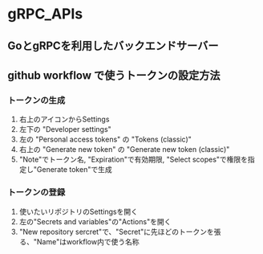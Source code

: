 # gRPC_APIs

## GoとgRPCを利用したバックエンドサーバー


## github workflow で使うトークンの設定方法
### トークンの生成
1. 右上のアイコンからSettings
1. 左下の "Developer settings"
1. 左の "Personal access tokens" の "Tokens (classic)"
1. 右上の "Generate new token" の "Generate new token (classic)"
1. "Note"でトークン名, "Expiration"で有効期限, "Select scopes"で権限を指定し"Generate token"で生成

### トークンの登録
1. 使いたいリポジトリのSettingsを開く
1. 左の"Secrets and variables"の"Actions"を開く
1. "New repository sercret"で、"Secret"に先ほどのトークンを張る、"Name"はworkflow内で使う名称



